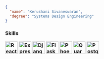```json
{
  "name": "Kerushani Sivaneswaran",
  "degree": "Systems Design Engineering"
}
```
 ### Skills <p align="left"> <img src="https://cdn.jsdelivr.net/gh/devicons/devicon/icons/react/react-original.svg" width="40" height="40" alt="React" /> <img src="https://cdn.jsdelivr.net/gh/devicons/devicon/icons/express/express-original.svg" width="40" height="40" alt="Express" /> <img src="https://cdn.jsdelivr.net/gh/devicons/devicon/icons/django/django-plain.svg" width="40" height="40" alt="Django" /> <img src="https://cdn.jsdelivr.net/gh/devicons/devicon/icons/flask/flask-original.svg" width="40" height="40" alt="Flask" /> <img src="https://cdn.jsdelivr.net/gh/devicons/devicon/icons/elixir/elixir-original.svg" width="40" height="40" alt="Phoenix (Elixir)" /> <img src="https://cdn.jsdelivr.net/gh/devicons/devicon/icons/java/java-original.svg" width="40" height="40" alt="Quarkus / Spring Boot" /> <img src="https://cdn.jsdelivr.net/gh/devicons/devicon/icons/postgresql/postgresql-original.svg" width="40" height="40" alt="PostgreSQL" /> </p>